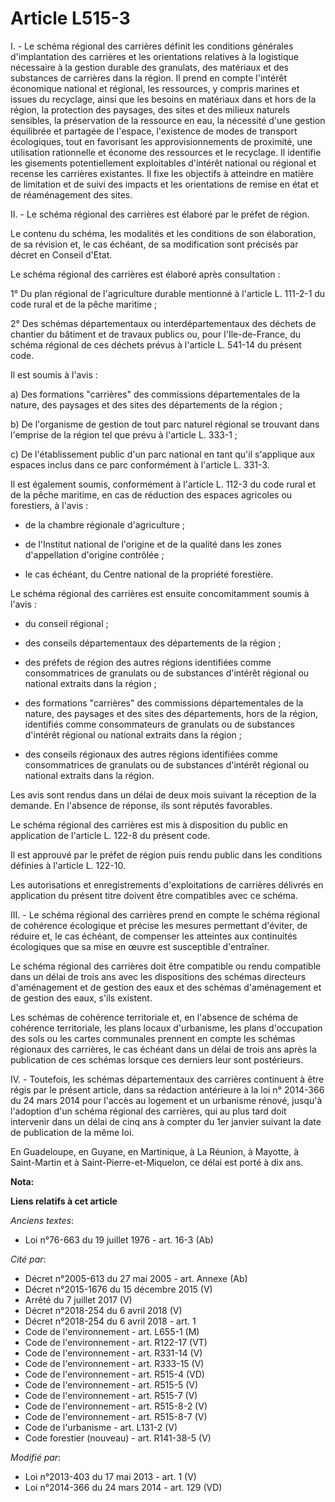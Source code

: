 # Article L515-3

I. - Le schéma régional des carrières définit les conditions générales d'implantation des carrières et les orientations
relatives à la logistique nécessaire à la gestion durable des granulats, des matériaux et des substances de carrières dans la
région. Il prend en compte l'intérêt économique national et régional, les ressources, y compris marines et issues du
recyclage, ainsi que les besoins en matériaux dans et hors de la région, la protection des paysages, des sites et des milieux
naturels sensibles, la préservation de la ressource en eau, la nécessité d'une gestion équilibrée et partagée de l'espace,
l'existence de modes de transport écologiques, tout en favorisant les approvisionnements de proximité, une utilisation
rationnelle et économe des ressources et le recyclage. Il identifie les gisements potentiellement exploitables d'intérêt
national ou régional et recense les carrières existantes. Il fixe les objectifs à atteindre en matière de limitation et de
suivi des impacts et les orientations de remise en état et de réaménagement des sites.

II. - Le schéma régional des carrières est élaboré par le préfet de région.

Le contenu du schéma, les modalités et les conditions de son élaboration, de sa révision et, le cas échéant, de sa
modification sont précisés par décret en Conseil d'Etat.

Le schéma régional des carrières est élaboré après consultation :

1° Du plan régional de l'agriculture durable mentionné à l'article L. 111-2-1 du code rural et de la pêche maritime ;

2° Des schémas départementaux ou interdépartementaux des déchets de chantier du bâtiment et de travaux publics ou, pour
l'Ile-de-France, du schéma régional de ces déchets prévus à l'article L. 541-14 du présent code.

Il est soumis à l'avis :

a) Des formations "carrières" des commissions départementales de la nature, des paysages et des sites des départements de la
région ;

b) De l'organisme de gestion de tout parc naturel régional se trouvant dans l'emprise de la région tel que prévu à l'article
L. 333-1 ;

c) De l'établissement public d'un parc national en tant qu'il s'applique aux espaces inclus dans ce parc conformément à
l'article L. 331-3.

Il est également soumis, conformément à l'article L. 112-3 du code rural et de la pêche maritime, en cas de réduction des
espaces agricoles ou forestiers, à l'avis :

- de la chambre régionale d'agriculture ;

- de l'Institut national de l'origine et de la qualité dans les zones d'appellation d'origine contrôlée ;

- le cas échéant, du Centre national de la propriété forestière.

Le schéma régional des carrières est ensuite concomitamment soumis à l'avis :

- du conseil régional ;

- des conseils départementaux des départements de la région ;

- des préfets de région des autres régions identifiées comme consommatrices de granulats ou de substances d'intérêt régional
ou national extraits dans la région ;

- des formations "carrières" des commissions départementales de la nature, des paysages et des sites des départements, hors
de la région, identifiés comme consommateurs de granulats ou de substances d'intérêt régional ou national extraits dans la
région ;

- des conseils régionaux des autres régions identifiées comme consommatrices de granulats ou de substances d'intérêt régional
ou national extraits dans la région.

Les avis sont rendus dans un délai de deux mois suivant la réception de la demande. En l'absence de réponse, ils sont réputés
favorables.

Le schéma régional des carrières est mis à disposition du public en application de l'article L. 122-8 du présent code.

Il est approuvé par le préfet de région puis rendu public dans les conditions définies à l'article L. 122-10.

Les autorisations et enregistrements d'exploitations de carrières délivrés en application du présent titre doivent être
compatibles avec ce schéma.

III. - Le schéma régional des carrières prend en compte le schéma régional de cohérence écologique et précise les mesures
permettant d'éviter, de réduire et, le cas échéant, de compenser les atteintes aux continuités écologiques que sa mise en
œuvre est susceptible d'entraîner.

Le schéma régional des carrières doit être compatible ou rendu compatible dans un délai de trois ans avec les dispositions
des schémas directeurs d'aménagement et de gestion des eaux et des schémas d'aménagement et de gestion des eaux, s'ils
existent.

Les schémas de cohérence territoriale et, en l'absence de schéma de cohérence territoriale, les plans locaux d'urbanisme, les
plans d'occupation des sols ou les cartes communales prennent en compte les schémas régionaux des carrières, le cas échéant
dans un délai de trois ans après la publication de ces schémas lorsque ces derniers leur sont postérieurs.

IV. - Toutefois, les schémas départementaux des carrières continuent à être régis par le présent article, dans sa rédaction
antérieure à la loi n° 2014-366 du 24 mars 2014 pour l'accès au logement et un urbanisme rénové, jusqu'à l'adoption d'un
schéma régional des carrières, qui au plus tard doit intervenir dans un délai de cinq ans à compter du 1er janvier suivant la
date de publication de la même loi.

En Guadeloupe, en Guyane, en Martinique, à La Réunion, à Mayotte, à Saint-Martin et à Saint-Pierre-et-Miquelon, ce délai est
porté à dix ans.

**Nota:**



**Liens relatifs à cet article**

_Anciens textes_:

  - Loi n°76-663 du 19 juillet 1976 - art. 16-3 (Ab)

_Cité par_:

  - Décret n°2005-613 du 27 mai 2005 - art. Annexe (Ab)
  - Décret n°2015-1676 du 15 décembre 2015 (V)
  - Arrêté du 7 juillet 2017 (V)
  - Décret n°2018-254 du 6 avril 2018 (V)
  - Décret n°2018-254 du 6 avril 2018 - art. 1
  - Code de l'environnement - art. L655-1 (M)
  - Code de l'environnement - art. R122-17 (VT)
  - Code de l'environnement - art. R331-14 (V)
  - Code de l'environnement - art. R333-15 (V)
  - Code de l'environnement - art. R515-4 (VD)
  - Code de l'environnement - art. R515-5 (V)
  - Code de l'environnement - art. R515-7 (V)
  - Code de l'environnement - art. R515-8-2 (V)
  - Code de l'environnement - art. R515-8-7 (V)
  - Code de l'urbanisme - art. L131-2 (V)
  - Code forestier (nouveau) - art. R141-38-5 (V)

_Modifié par_:

  - Loi n°2013-403 du 17 mai 2013 - art. 1 (V)
  - Loi n°2014-366 du 24 mars 2014 - art. 129 (VD)
